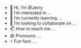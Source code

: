 - 👋 Hi, I’m @Jerry
- 👀 I’m interested in ...
- 🌱 I’m currently learning ...
- 💞️ I’m looking to collaborate on ...
- 📫 How to reach me ...
- 😄 Pronouns: ...
- ⚡ Fun fact: ...

<!---
jzaperty/jzaperty is a ✨ special ✨ repository because its `README.md` (this file) appears on your GitHub profile.
You can click the Preview link to take a look at your changes.
--->

